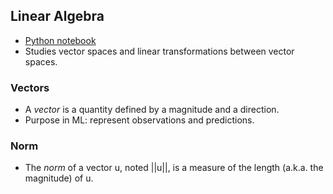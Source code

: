 ## Linear Algebra
* [Python notebook](https://github.com/ageron/handson-ml2/blob/master/math_linear_algebra.ipynb)
* Studies vector spaces and linear transformations between vector spaces.

### Vectors
* A *vector* is a quantity defined by a magnitude and a direction.
* Purpose in ML: represent observations and predictions.

### Norm
* The *norm* of a vector u, noted ||u||, is a measure of the length (a.k.a. the magnitude) of u.

